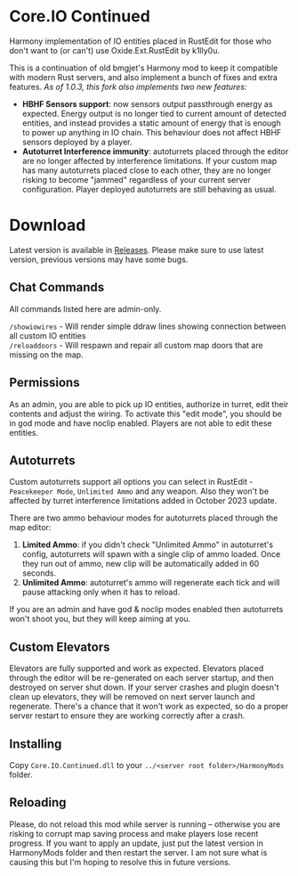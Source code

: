 # Core.IO Continued
Harmony implementation of IO entities placed in RustEdit for those who don't want to (or can't) use Oxide.Ext.RustEdit by k1lly0u.

This is a continuation of old bmgjet's Harmony mod to keep it compatible with modern Rust servers, and also implement a bunch of fixes and extra features. *As of 1.0.3, this fork also implements two new features:*
* **HBHF Sensors support**: now sensors output passthrough energy as expected. Energy output is no longer tied to current amount of detected entities, and instead provides a static amount of energy that is enough to power up anything in IO chain. This behaviour does not affect HBHF sensors deployed by a player.
* **Autoturret Interference immunity**: autoturrets placed through the editor are no longer affected by interference limitations. If your custom map has many autoturrets placed close to each other, they are no longer risking to become "jammed" regardless of your current server configuration. Player deployed autoturrets are still behaving as usual. 

# Download
Latest version is available in [Releases](https://github.com/WheatleyMF/Core.IO.Continued/releases). Please make sure to use latest version, previous versions may have some bugs. 

## Chat Commands
All commands listed here are admin-only. 

`/showiowires`   -   Will render simple ddraw lines showing connection between all custom IO entities<br>
`/reloaddoors`   -   Will respawn and repair all custom map doors that are missing on the map.<br>

## Permissions 
As an admin, you are able to pick up IO entities, authorize in turret, edit their contents and adjust the wiring. To activate this "edit mode", you should be in god mode and have noclip enabled. Players are not able to edit these entities. 

## Autoturrets
Custom autoturrets support all options you can select in RustEdit - `Peacekeeper Mode`, `Unlimited Ammo` and any weapon. Also they won't be affected by turret interference limitations added in October 2023 update. 

There are two ammo behaviour modes for autoturrets placed through the map editor:<br>
1. **Limited Ammo**: if you didn't check "Unlimited Ammo" in autoturret's config, autoturrets will spawn with a single clip of ammo loaded. Once they run out of ammo, new clip will be automatically added in 60 seconds.
2. **Unlimited Ammo**: autoturret's ammo will regenerate each tick and will pause attacking only when it has to reload.   

If you are an admin and have god & noclip modes enabled then autoturrets won't shoot you, but they will keep aiming at you.

## Custom Elevators
Elevators are fully supported and work as expected. Elevators placed through the editor will be re-generated on each server startup, and then destroyed on server shut down. If your server crashes and plugin doesn't clean up elevators, they will be removed on next server launch and regenerate. There's a chance that it won't work as expected, so do a proper server restart to ensure they are working correctly after a crash. 
  
## Installing
Copy `Core.IO.Continued.dll` to your `../<server root folder>/HarmonyMods` folder.

## Reloading
Please, do not reload this mod while server is running – otherwise you are risking to corrupt map saving process and make players lose recent progress. If you want to apply an update, just put the latest version in HarmonyMods folder and then restart the server. I am not sure what is causing this but I'm hoping to resolve this in future versions.

